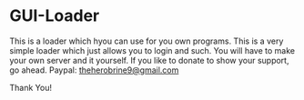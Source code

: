 # GUI-Loader
This is a loader which hyou can use for you own programs. This is a very simple loader which just allows you to login and such. You will have to make your own server and it yourself. If you like to donate to show your support, go ahead. Paypal: theherobrine9@gmail.com

Thank You!

